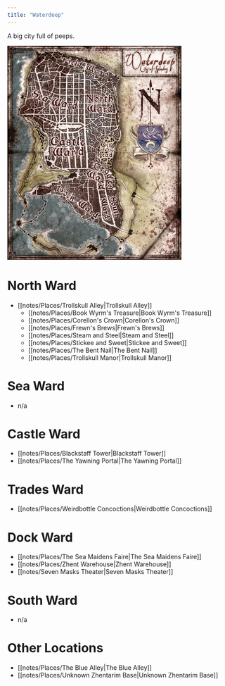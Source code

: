 ```yaml
---
title: "Waterdeep"
---
```

A big city full of peeps.

![image](notes/images/WaterdeepSample.png)

# North Ward
- [[notes/Places/Trollskull Alley|Trollskull Alley]]
	- [[notes/Places/Book Wyrm's Treasure|Book Wyrm's Treasure]]
	- [[notes/Places/Corellon's Crown|Corellon's Crown]]
	- [[notes/Places/Frewn's Brews|Frewn's Brews]]
	- [[notes/Places/Steam and Steel|Steam and Steel]]
	- [[notes/Places/Stickee and Sweet|Stickee and Sweet]]
	- [[notes/Places/The Bent Nail|The Bent Nail]]
	- [[notes/Places/Trollskull Manor|Trollskull Manor]]
# Sea Ward
- n/a
# Castle Ward
- [[notes/Places/Blackstaff Tower|Blackstaff Tower]]
- [[notes/Places/The Yawning Portal|The Yawning Portal]]
# Trades Ward
- [[notes/Places/Weirdbottle Concoctions|Weirdbottle Concoctions]]
# Dock Ward
- [[notes/Places/The Sea Maidens Faire|The Sea Maidens Faire]]
- [[notes/Places/Zhent Warehouse|Zhent Warehouse]]
- [[notes/Seven Masks Theater|Seven Masks Theater]]
# South Ward
- n/a
# Other Locations
- [[notes/Places/The Blue Alley|The Blue Alley]]
- [[notes/Places/Unknown Zhentarim Base|Unknown Zhentarim Base]]